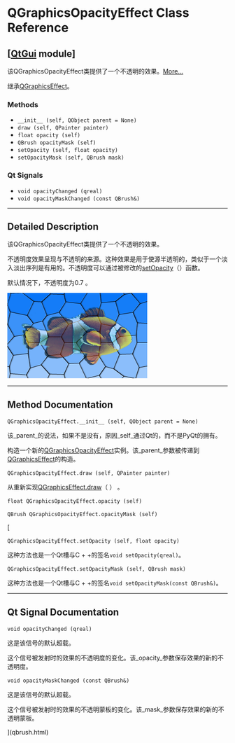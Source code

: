 # QGraphicsOpacityEffect Class Reference

## [[QtGui](index.htm) module]

该QGraphicsOpacityEffect类提供了一个不透明的效果。[More...](#details)

继承[QGraphicsEffect](qgraphicseffect.html)。

### Methods

*   `__init__ (self, QObject parent = None)`
*   `draw (self, QPainter painter)`
*   `float opacity (self)`
*   `QBrush opacityMask (self)`
*   `setOpacity (self, float opacity)`
*   `setOpacityMask (self, QBrush mask)`

### Qt Signals

*   `void opacityChanged (qreal)`
*   `void opacityMaskChanged (const QBrush&)`

* * *

## Detailed Description

该QGraphicsOpacityEffect类提供了一个不透明的效果。

不透明度效果呈现与不透明的来源。这种效果是用于使源半透明的，类似于一个淡入淡出序列是有用的。不透明度可以通过被修改的[setOpacity](qgraphicsopacityeffect.html#opacity-prop)（）函数。

默认情况下，不透明度为0.7 。

![](img/graphicseffect-opacity.png)

* * *

## Method Documentation

```
QGraphicsOpacityEffect.__init__ (self, QObject parent = None)
```

该_parent_的说法，如果不是没有，原因_self_通过Qt的，而不是PyQt的拥有。

构造一个新的[QGraphicsOpacityEffect](qgraphicsopacityeffect.html)实例。该_parent_参数被传递到[QGraphicsEffect](qgraphicseffect.html)的构造。

```
QGraphicsOpacityEffect.draw (self, QPainter painter)
```

从重新实现[QGraphicsEffect.draw](qgraphicseffect.html#draw)（ ） 。

```
float QGraphicsOpacityEffect.opacity (self)
```

```
QBrush QGraphicsOpacityEffect.opacityMask (self)
```

[

```
QGraphicsOpacityEffect.setOpacity (self, float opacity)
```

这种方法也是一个Qt槽与C + +的签名`void setOpacity(qreal)`。

```
QGraphicsOpacityEffect.setOpacityMask (self, QBrush mask)
```

这种方法也是一个Qt槽与C + +的签名`void setOpacityMask(const QBrush&)`。

* * *

## Qt Signal Documentation

```
void opacityChanged (qreal)
```

这是该信号的默认超载。

这个信号被发射时的效果的不透明度的变化。该_opacity_参数保存效果的新的不透明度。

```
void opacityMaskChanged (const QBrush&)
```

这是该信号的默认超载。

这个信号被发射时的效果的不透明蒙板的变化。该_mask_参数保存效果的新的不透明蒙板。

](qbrush.html)